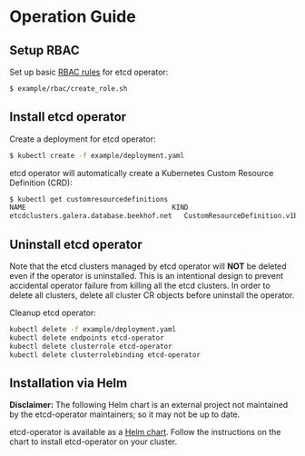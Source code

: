 # Operation Guide

## Setup RBAC

Set up basic [RBAC rules](./rbac.md) for etcd operator:

```bash
$ example/rbac/create_role.sh
```

## Install etcd operator

Create a deployment for etcd operator:

```bash
$ kubectl create -f example/deployment.yaml
```

etcd operator will automatically create a Kubernetes Custom Resource Definition (CRD):

```bash
$ kubectl get customresourcedefinitions
NAME                                    KIND
etcdclusters.galera.database.beekhof.net   CustomResourceDefinition.v1beta1.apiextensions.k8s.io
```

## Uninstall etcd operator

Note that the etcd clusters managed by etcd operator will **NOT** be deleted even if the operator is uninstalled.
This is an intentional design to prevent accidental operator failure from killing all the etcd clusters.
In order to delete all clusters, delete all cluster CR objects before uninstall the operator.

Cleanup etcd operator:

```bash
kubectl delete -f example/deployment.yaml
kubectl delete endpoints etcd-operator
kubectl delete clusterrole etcd-operator
kubectl delete clusterrolebinding etcd-operator
```

## Installation via Helm
**Disclaimer:** The following Helm chart is an external project not maintained by the etcd-operator maintainers; so it may not be up to date.

etcd-operator is available as a [Helm
chart](https://github.com/kubernetes/charts/tree/master/stable/etcd-operator).
Follow the instructions on the chart to install etcd-operator on your cluster.
 
